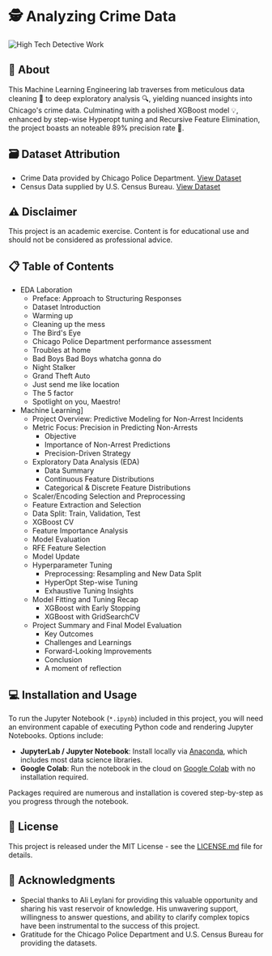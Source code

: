 # 🕵️ Analyzing Crime Data

![High Tech Detective Work](https://i.ibb.co/CPMP78d/DALL-E-2023-12-18-12-44-43-A-detailed-and-sophisticated-illustration-of-a-digital-crime-data-analysi.png)

## 📜 About
This Machine Learning Engineering lab traverses from meticulous data cleaning 🧹 to deep exploratory analysis 🔍, yielding nuanced insights into Chicago's crime data. Culminating with a polished XGBoost model 💡, enhanced by step-wise Hyperopt tuning and Recursive Feature Elimination, the project boasts an noteable 89% precision rate 🎯.

## 🗃️ Dataset Attribution
- Crime Data provided by Chicago Police Department. [View Dataset](https://data.cityofchicago.org/Public-Safety/Crimes-2001-to-Present/ijzp-q8t2)
- Census Data supplied by U.S. Census Bureau. [View Dataset](https://data.cityofchicago.org/Health-Human-Services/Census-Data-Selected-socioeconomic-indicators-in-C/kn9c-c2s2)

## ⚠️ Disclaimer
This project is an academic exercise. Content is for educational use and should not be considered as professional advice.

## 📋 Table of Contents
- EDA Laboration
  - Preface: Approach to Structuring Responses
  - Dataset Introduction
  - Warming up
  - Cleaning up the mess
  - The Bird's Eye
  - Chicago Police Department performance assessment
  - Troubles at home
  - Bad Boys Bad Boys whatcha gonna do
  - Night Stalker
  - Grand Theft Auto
  - Just send me like location
  - The 5 factor
  - Spotlight on you, Maestro!
- Machine Learning]
  - Project Overview: Predictive Modeling for Non-Arrest Incidents
  - Metric Focus: Precision in Predicting Non-Arrests
    - Objective
    - Importance of Non-Arrest Predictions
    - Precision-Driven Strategy
  - Exploratory Data Analysis (EDA)
    - Data Summary
    - Continuous Feature Distributions
    - Categorical & Discrete Feature Distributions
  - Scaler/Encoding Selection and Preprocessing
  - Feature Extraction and Selection
  - Data Split: Train, Validation, Test
  - XGBoost CV
  - Feature Importance Analysis
  - Model Evaluation
  - RFE Feature Selection
  - Model Update
  - Hyperparameter Tuning
    - Preprocessing: Resampling and New Data Split
    - HyperOpt Step-wise Tuning
    - Exhaustive Tuning Insights
  - Model Fitting and Tuning Recap
    - XGBoost with Early Stopping
    - XGBoost with GridSearchCV
  - Project Summary and Final Model Evaluation
    - Key Outcomes
    - Challenges and Learnings
    - Forward-Looking Improvements
    - Conclusion
    - A moment of reflection

## 💻 Installation and Usage
To run the Jupyter Notebook (`*.ipynb`) included in this project, you will need an environment capable of executing Python code and rendering Jupyter Notebooks. Options include:
- **JupyterLab / Jupyter Notebook**: Install locally via [Anaconda](https://www.anaconda.com/products/individual), which includes most data science libraries.
- **Google Colab**: Run the notebook in the cloud on [Google Colab](https://colab.research.google.com/) with no installation required.

Packages required are numerous and installation is covered step-by-step as you progress through the notebook.

## 📄 License
This project is released under the MIT License - see the [LICENSE.md](LICENSE) file for details.

## 🙏 Acknowledgments
- Special thanks to Ali Leylani for providing this valuable opportunity and sharing his vast reservoir of knowledge. His unwavering support, willingness to answer questions, and ability to clarify complex topics have been instrumental to the success of this project.
- Gratitude for the Chicago Police Department and U.S. Census Bureau for providing the datasets.

